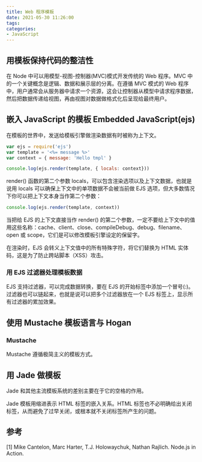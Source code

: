 ```yaml
---
title: Web 程序模板
date: 2021-05-30 11:26:00
tags:
categories:
- JavaScript
---
```



## 用模板保持代码的整洁性
在 Node 中可以用模型-视图-控制器(MVC)模式开发传统的 Web 程序。MVC 中的一个关键概念是逻辑、数据和展示层的分离。在遵循 MVC 模式的 Web 程序中，用户通常会从服务器中请求一个资源，这会让控制器从模型中请求程序数据，然后把数据传递给视图，再由视图对数据做格式化后呈现给最终用户。


## 嵌入 JavaScript 的模板 Embedded JavaScript(ejs)
在模板的世界中，发送给模板引擎做渲染数据有时被称为上下文。
```javascript
var ejs = require('ejs')
var template = '<%= message %>'
var context = { message: 'Hello tmpl' }

console.log(ejs.render(template, { locals: context}))
```
render() 函数的第二个参数 locals，可以包含渲染选项以及上下文数据，也就是说用 locals 可以确保上下文中的单项数据不会被当前做 EJS 选项，但大多数情况下你可以把上下文本身当作第二个参数：
```javascript
console.log(ejs.render(template, context))
```
当把给 EJS 的上下文直接当作 render() 的第二个参数，一定不要给上下文中的值用这些名称：cache、client、close、compileDebug、debug、filename、open 或 scope，它们是可以修改模板引擎设定的保留字。

在渲染时，EJS 会转义上下文值中的所有特殊字符，将它们替换为 HTML 实体码，这是为了防止跨站脚本（XSS）攻击。


### 用 EJS 过滤器处理模板数据
EJS 支持过滤器，可以完成数据转换，要在 EJS 的开始标签中添加一个冒号(:)。过滤器也可以链起来，也就是说可以把多个过滤器放在一个 EJS 标签上，显示所有过滤器的累加效果。


## 使用 Mustache 模板语言与 Hogan
### Mustache
Mustache 遵循极简主义的模板方式。


## 用 Jade 做模板
Jade 和其他主流模板系统的差别主要在于它的空格的作用。

Jade 模板用缩进表示 HTML 标签的嵌入关系。HTML 标签也不必明确给出关闭标签，从而避免了过早关闭，或根本就不关闭标签所产生的问题。


## 参考
[1] Mike Cantelon, Marc Harter, T.J. Holowaychuk, Nathan Rajlich. Node.js in Action.